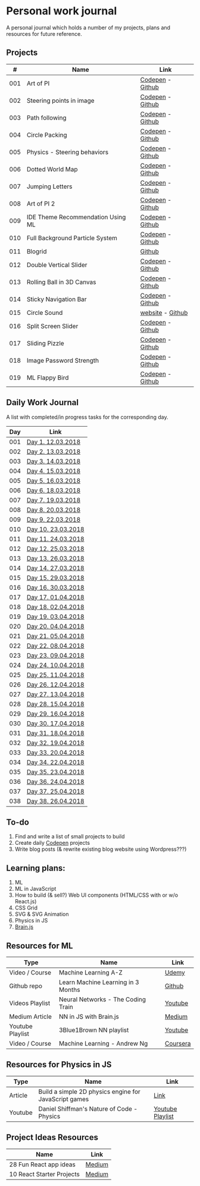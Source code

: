 # Personal work journal
A personal journal which holds a number of my projects, plans and resources for future reference.

## Projects
| #   | Name | Link |
| --- | ---- | ---- |
| 001 | Art of PI | [Codepen](https://codepen.io/FlorinPop17/full/xWZRxa) - [Github](./Projects/001%20-%20Art%20of%20PI) |
| 002 | Steering points in image | [Codepen](https://codepen.io/FlorinPop17/full/VXayby) - [Github](./Projects/002%20-%20Steering%20points%20in%20image) |
| 003 | Path following | [Codepen](https://codepen.io/FlorinPop17/full/LdZjRb) - [Github](./Projects/003%20-%20Path%20following) |
| 004 | Circle Packing | [Codepen](https://codepen.io/FlorinPop17/full/WzGQxp) - [Github](./Projects/004%20-%20Circle%20Packing) |
| 005 | Physics - Steering behaviors | [Codepen](https://codepen.io/FlorinPop17/full/rdyyjK) - [Github](./Projects/005%20-%20Physics%20-%20Steering%20behaviors)|
| 006 | Dotted World Map | [Codepen](https://codepen.io/FlorinPop17/full/QmgEBe) - [Github](./Projects/006%20-%20Dotted%20World%20Map) |
| 007 | Jumping Letters | [Codepen](https://codepen.io/FlorinPop17/full/XEgpvM/) - [Github](./Projects/007%20-%20Jumping%20Letters) |
| 008 | Art of PI 2 | [Codepen](https://codepen.io/FlorinPop17/full/Ldjqgw) - [Github](./Projects/008%20-%20Art%20of%20PI%202) |
| 009 | IDE Theme Recommendation Using ML | [Codepen](https://codepen.io/FlorinPop17/full/MVPGGy) - [Github](./Projects/009%20-%20IDE%20Theme%20Recommendation%20Using%20ML) |
| 010 | Full Background Particle System | [Codepen](https://codepen.io/FlorinPop17/full/geBzZE) - [Github](./Projects/010%20-%20Full%20Background%20Particle%20System) |
| 011 | Blogrid | [Github](./Projects/011%20-%20Blogrid) |
| 012 | Double Vertical Slider | [Codepen](https://codepen.io/FlorinPop17/full/mxgJxX) - [Github](./Projects/012%20-%20Double%20Vertical%20Slider) |
| 013 | Rolling Ball in 3D Canvas | [Codepen](https://codepen.io/FlorinPop17/full/mxYbbO) - [Github](./Projects/013%20-%20Rolling%20Ball%20in%203D%20Canvas) |
| 014 | Sticky Navigation Bar | [Codepen](https://codepen.io/FlorinPop17/full/xWvyaN) - [Github](./Projects/014%20-%20Sticky%20Navigation%20Bar) |
| 015 | Circle Sound | [website](http://florin-pop.com/work/Circle%20Sound/) - [Github](./Projects/015%20-%20Circle%20Sound) |
| 016 | Split Screen Slider | [Codepen](https://codepen.io/FlorinPop17/full/KRPBmB) - [Github](./Projects/016%20-%20Split%20Screen%20Slider) |
| 017 | Sliding Pizzle | [Codepen](https://codepen.io/FlorinPop17/full/yjLZga) - [Github](./Projects/017%20-%20Sliding%20Puzzle) |
| 018 | Image Password Strength | [Codepen](https://codepen.io/FlorinPop17/full/odbydZ) - [Github](./Projects/018%20-%20Image%20Password%20Strength) |
| 019 |  ML Flappy Bird | [Codepen](https://codepen.io/FlorinPop17/full/OZXrJG) - [Github](./Projects/019%20-%20ML%20Flappy%20Bird) |

## Daily Work Journal
A list with completed/in progress tasks for the corresponding day.

| Day | Link                                                                   |
| --- | ---------------------------------------------------------------------- |
| 001 | [Day 1. 12.03.2018](./Daily%20Work%20Journal/Day%20001.%2012.03.2018.md) |
| 002 | [Day 2. 13.03.2018](./Daily%20Work%20Journal/Day%20002.%2013.03.2018.md) |
| 003 | [Day 3. 14.03.2018](./Daily%20Work%20Journal/Day%20003.%2014.03.2018.md) |
| 004 | [Day 4. 15.03.2018](./Daily%20Work%20Journal/Day%20004.%2015.03.2018.md) |
| 005 | [Day 5. 16.03.2018](./Daily%20Work%20Journal/Day%20005.%2016.03.2018.md) |
| 006 | [Day 6. 18.03.2018](./Daily%20Work%20Journal/Day%20006.%2018.03.2018.md) |
| 007 | [Day 7. 19.03.2018](./Daily%20Work%20Journal/Day%20007.%2019.03.2018.md) |
| 008 | [Day 8. 20.03.2018](./Daily%20Work%20Journal/Day%20008.%2020.03.2018.md) |
| 009 | [Day 9. 22.03.2018](./Daily%20Work%20Journal/Day%20009.%2022.03.2018.md) |
| 010 | [Day 10. 23.03.2018](./Daily%20Work%20Journal/Day%20010.%2023.03.2018.md) |
| 011 | [Day 11. 24.03.2018](./Daily%20Work%20Journal/Day%20011.%2024.03.2018.md) |
| 012 | [Day 12. 25.03.2018](./Daily%20Work%20Journal/Day%20012.%2025.03.2018.md) |
| 013 | [Day 13. 26.03.2018](./Daily%20Work%20Journal/Day%20013.%2026.03.2018.md) |
| 014 | [Day 14. 27.03.2018](./Daily%20Work%20Journal/Day%20014.%2027.03.2018.md) |
| 015 | [Day 15. 29.03.2018](./Daily%20Work%20Journal/Day%20015.%2029.03.2018.md) |
| 016 | [Day 16. 30.03.2018](./Daily%20Work%20Journal/Day%20016.%2030.03.2018.md) |
| 017 | [Day 17. 01.04.2018](./Daily%20Work%20Journal/Day%20017.%2001.04.2018.md) |
| 018 | [Day 18. 02.04.2018](./Daily%20Work%20Journal/Day%20018.%2002.04.2018.md) |
| 019 | [Day 19. 03.04.2018](./Daily%20Work%20Journal/Day%20019.%2003.04.2018.md) |
| 020 | [Day 20. 04.04.2018](./Daily%20Work%20Journal/Day%20020.%2004.04.2018.md) |
| 021 | [Day 21. 05.04.2018](./Daily%20Work%20Journal/Day%20021.%2005.04.2018.md) |
| 022 | [Day 22. 08.04.2018](./Daily%20Work%20Journal/Day%20022.%2008.04.2018.md) |
| 023 | [Day 23. 09.04.2018](./Daily%20Work%20Journal/Day%20023.%2009.04.2018.md) |
| 024 | [Day 24. 10.04.2018](./Daily%20Work%20Journal/Day%20024.%2010.04.2018.md) |
| 025 | [Day 25. 11.04.2018](./Daily%20Work%20Journal/Day%20025.%2011.04.2018.md) |
| 026 | [Day 26. 12.04.2018](./Daily%20Work%20Journal/Day%20026.%2012.04.2018.md) |
| 027 | [Day 27. 13.04.2018](./Daily%20Work%20Journal/Day%20027.%2013.04.2018.md) |
| 028 | [Day 28. 15.04.2018](./Daily%20Work%20Journal/Day%20028.%2015.04.2018.md) |
| 029 | [Day 29. 16.04.2018](./Daily%20Work%20Journal/Day%20029.%2016.04.2018.md) |
| 030 | [Day 30. 17.04.2018](./Daily%20Work%20Journal/Day%20030.%2017.04.2018.md) |
| 031 | [Day 31. 18.04.2018](./Daily%20Work%20Journal/Day%20031.%2018.04.2018.md) |
| 032 | [Day 32. 19.04.2018](./Daily%20Work%20Journal/Day%20032.%2019.04.2018.md) |
| 033 | [Day 33. 20.04.2018](./Daily%20Work%20Journal/Day%20033.%2020.04.2018.md) |
| 034 | [Day 34. 22.04.2018](./Daily%20Work%20Journal/Day%20034.%2022.04.2018.md) |
| 035 | [Day 35. 23.04.2018](./Daily%20Work%20Journal/Day%20035.%2023.04.2018.md) |
| 036 | [Day 36. 24.04.2018](./Daily%20Work%20Journal/Day%20036.%2024.04.2018.md) |
| 037 | [Day 37. 25.04.2018](./Daily%20Work%20Journal/Day%20037.%2025.04.2018.md) |
| 038 | [Day 38. 26.04.2018](./Daily%20Work%20Journal/Day%20038.%2026.04.2018.md) |

## To-do
1. Find and write a list of small projects to build
2. Create daily [Codepen](https://codepen.io/florinpop17) projects
3. Write blog posts (& rewrite existing blog website using Wordpress???)

## Learning plans:
1. ML
2. ML in JavaScript
3. How to build (& sell?) Web UI components (HTML/CSS with or w/o React.js)
4. CSS Grid
5. SVG & SVG Animation
6. Physics in JS
7. [Brain.js](https://github.com/BrainJS/brain.js)

## Resources for ML
| Type | Name | Link |
| ---- | ---- | ---- |
| Video / Course | Machine Learning A-Z | [Udemy](https://www.udemy.com/machinelearning/learn/v4/t/lecture/5772258)|
| Github repo    | Learn Machine Learning in 3 Months | [Github](https://github.com/llSourcell/Learn_Machine_Learning_in_3_Months) |
| Videos Playlist| Neural Networks - The Coding Train | [Youtube](https://www.youtube.com/watch?v=XJ7HLz9VYz0&list=PLRqwX-V7Uu6aCibgK1PTWWu9by6XFdCfh)                               |
| Medium Article | NN in JS with Brain.js | [Medium](https://itnext.io/you-can-build-a-neural-network-in-javascript-even-if-you-dont-really-understand-neural-networks-e63e12713a3) |
| Youtube Playlist | 3Blue1Brown NN playlist | [Youtube](https://www.youtube.com/watch?v=aircAruvnKk&list=PLZHQObOWTQDNU6R1_67000Dx_ZCJB-3pi)|
| Video / Course | Machine Learning - Andrew Ng | [Coursera](https://www.coursera.org/learn/machine-learning) |

## Resources for Physics in JS
| Type | Name | Link |
| ---- | ---- | ---- |
| Article | Build a simple 2D physics engine for JavaScript games | [Link](https://www.ibm.com/developerworks/library/wa-build2dphysicsengine/) |
| Youtube | Daniel Shiffman's Nature of Code - Physics | [Youtube Playlist](https://www.youtube.com/user/shiffman/playlists) |

## Project Ideas Resources
| Name | Link |
| ---- | ---- |
| 28 Fun React app ideas | [Medium](https://medium.freecodecamp.org/every-time-you-build-a-to-do-list-app-a-puppy-dies-505b54637a5d) |
| 10 React Starter Projects | [Medium](https://medium.com/@dtkatz/10-react-starter-project-ideas-to-get-you-coding-5b35782e1831) |